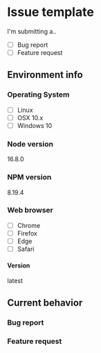 # Issue template

<!--
  Mark the options below with [X] character
-->

I'm submitting a..

- [ ] Bug report
- [ ] Feature request

## Environment info

### Operating System

- [ ] Linux
- [ ] OSX 10.x
- [ ] Windows 10

<!--
  Window minimum supported version (10 latest)
-->

### Node version

16.8.0

<!--
  Node.js minimum supported version (16.x LTS)
    run `node -v`
-->

### NPM version

8.19.4

<!--
  NPM minimum supported version (8.x)
    run `npm -v`
-->

### Web browser

- [ ] Chrome
- [ ] Firefox
- [ ] Edge
- [ ] Safari

#### Version

latest

## Current behavior

<!--
  Omit ### title header, if not applicable.
-->

### Bug report

<!--
Please provide steps to reproduce w/ implementation example.
-->

### Feature request

<!--
Clearly state the use-case for the requested addition/change.
-->
